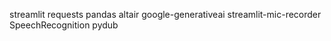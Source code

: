 streamlit
requests
pandas
altair
google-generativeai
streamlit-mic-recorder
SpeechRecognition
pydub
